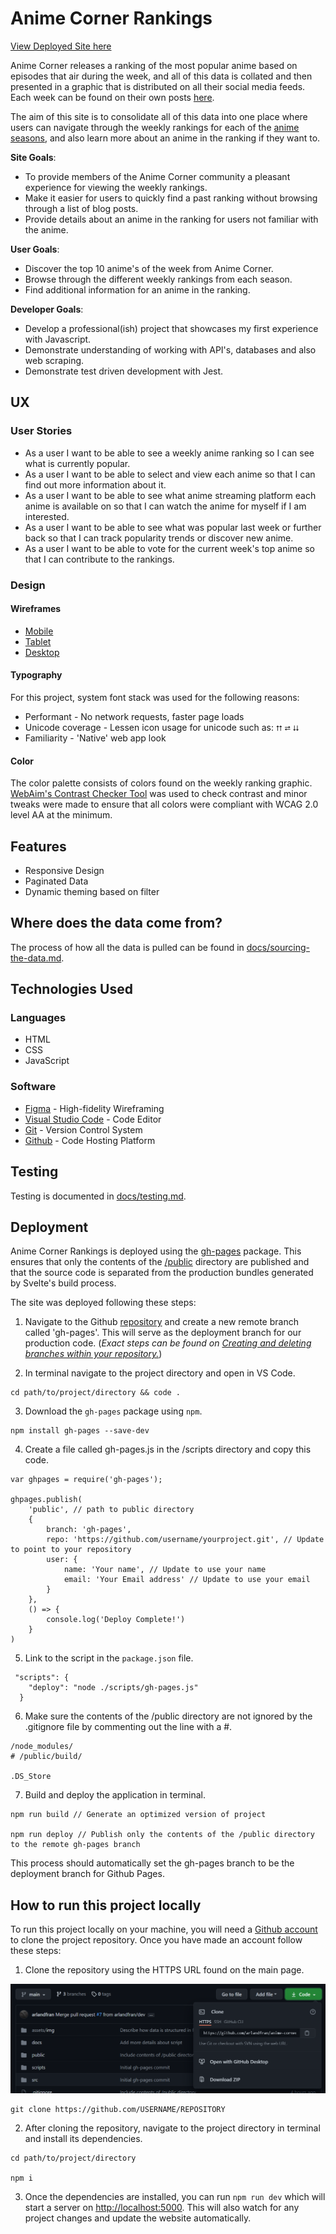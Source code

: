 # Anime Corner Rankings

[View Deployed Site here](https://arlandfran.github.io/anime-corner-rankings/)

Anime Corner releases a ranking of the most popular anime based on episodes that air during the week, and all of this data is collated and then presented in a graphic that is distributed on all their social media feeds. Each week can be found on their own posts [here](https://animecorner.me/category/anime-corner/rankings/anime-of-the-week/).

The aim of this site is to consolidate all of this data into one place where users can navigate through the weekly rankings for each of the [anime seasons](https://www.reddit.com/r/anime/wiki/anime_related_terms), and also learn more about an anime in the ranking if they want to.

**Site Goals**:

- To provide members of the Anime Corner community a pleasant experience for viewing the weekly rankings.
- Make it easier for users to quickly find a past ranking without browsing through a list of blog posts.
- Provide details about an anime in the ranking for users not familiar with the anime.

**User Goals**:

- Discover the top 10 anime's of the week from Anime Corner.
- Browse through the different weekly rankings from each season.
- Find additional information for an anime in the ranking.

**Developer Goals**:

- Develop a professional(ish) project that showcases my first experience with Javascript.
- Demonstrate understanding of working with API's, databases and also web scraping.
- Demonstrate test driven development with Jest.

## UX

### User Stories

- As a user I want to be able to see a weekly anime ranking so I can see what is currently popular.
- As a user I want to be able to select and view each anime so that I can find out more information about it.
- As a user I want to be able to see what anime streaming platform each anime is available on so that I can watch the anime for myself if I am interested.
- As a user I want to be able to see what was popular last week or further back so that I can track popularity trends or discover new anime.
- As a user I want to be able to vote for the current week's top anime so that I can contribute to the rankings.

### Design

#### Wireframes

- [Mobile](assets/img/wireframes/Mobile.png)
- [Tablet](assets/img/wireframes/Tablet.png)
- [Desktop](assets/img/wireframes/Desktop.png)

#### Typography

For this project, system font stack was used for the following reasons:

- Performant - No network requests, faster page loads
- Unicode coverage - Lessen icon usage for unicode such as: `⮅` `⮂` `⮇`
- Familiarity - 'Native' web app look

#### Color

The color palette consists of colors found on the weekly ranking graphic. [WebAim's Contrast Checker Tool](https://webaim.org/resources/contrastchecker/) was used to check contrast and minor tweaks were made to ensure that all colors were compliant with WCAG 2.0 level AA at the minimum.

## Features

- Responsive Design
- Paginated Data
- Dynamic theming based on filter

## Where does the data come from?

The process of how all the data is pulled can be found in [docs/sourcing-the-data.md](./docs/sourcing-the-data.md).

## Technologies Used

### Languages

- HTML
- CSS
- JavaScript

### Software

- [Figma](https://www.figma.com/) - High-fidelity Wireframing
- [Visual Studio Code](https://code.visualstudio.com/) - Code Editor
- [Git](https://git-scm.com/) - Version Control System
- [Github](https://github.com/) - Code Hosting Platform

## Testing

Testing is documented in [docs/testing.md](./docs/testing.md).

## Deployment

Anime Corner Rankings is deployed using the [gh-pages](https://github.com/tschaub/gh-pages) package. This ensures that only the contents of the [/public](./public) directory are published and that the source code is separated from the production bundles generated by Svelte's build process.

The site was deployed following these steps:

1. Navigate to the Github [repository](https://github.com/arlandfran/anime-corner-rankings) and create a new remote branch called 'gh-pages'. This will serve as the deployment branch for our production code. (_Exact steps can be found on [Creating and deleting branches within your repository.](https://docs.github.com/en/github/collaborating-with-pull-requests/proposing-changes-to-your-work-with-pull-requests/creating-and-deleting-branches-within-your-repository)_)

2. In terminal navigate to the project directory and open in VS Code.

```
cd path/to/project/directory && code .
```

3. Download the `gh-pages` package using `npm`.

```
npm install gh-pages --save-dev
```

4. Create a file called gh-pages.js in the /scripts directory and copy this code.

```
var ghpages = require('gh-pages');

ghpages.publish(
    'public', // path to public directory
    {
        branch: 'gh-pages',
        repo: 'https://github.com/username/yourproject.git', // Update to point to your repository
        user: {
            name: 'Your name', // Update to use your name
            email: 'Your Email address' // Update to use your email
        }
    },
    () => {
        console.log('Deploy Complete!')
    }
)
```

5. Link to the script in the `package.json` file.

```
 "scripts": {
    "deploy": "node ./scripts/gh-pages.js"
  }
```

6. Make sure the contents of the /public directory are not ignored by the .gitignore file by commenting out the line with a #.

```
/node_modules/
# /public/build/

.DS_Store

```

7. Build and deploy the application in terminal.

```
npm run build // Generate an optimized version of project

npm run deploy // Publish only the contents of the /public directory to the remote gh-pages branch
```

This process should automatically set the gh-pages branch to be the deployment branch for Github Pages.

## How to run this project locally

To run this project locally on your machine, you will need a [Github account](https://github.com/join) to clone the project repository. Once you have made an account follow these steps:

1. Clone the repository using the HTTPS URL found on the main page.

![Get HTTPS URL snip](./assets/img/snips/https-url-snip.png)

```
git clone https://github.com/USERNAME/REPOSITORY
```

2. After cloning the repository, navigate to the project directory in terminal and install its dependencies.

```
cd path/to/project/directory

npm i
```

3. Once the dependencies are installed, you can run `npm run dev` which will start a server on [http://localhost:5000](http://localhost:5000/). This will also watch for any project changes and update the website automatically.
